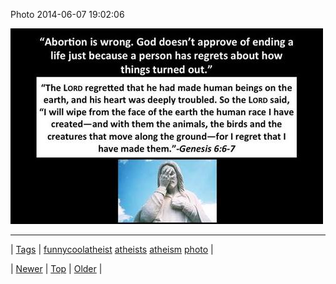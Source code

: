 <!--
title: Photo 2014-06-07 19
date: 2020-06-28T15:27:00.319Z
tags: funnycoolatheist, atheists, atheism, photo
-->


Photo 2014-06-07 19:02:06

![](88100227001-0.jpg)

<!--BOTTOM-POST-NAVIGATION-->
---

| [Tags](tags.md) | [funnycoolatheist](tag-funnycoolatheist.md) [atheists](tag-atheists.md) [atheism](tag-atheism.md) [photo](tag-photo.md) |

| [Newer](88087280144.md) | [Top](index.md) | [Older](88136198994.md) |